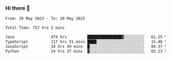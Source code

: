 ### Hi there 👋

<!--START_SECTION:waka-->

```txt
From: 29 May 2023 - To: 29 May 2025

Total Time: 757 hrs 2 mins

Java                474 hrs         ███████████████▓░░░░░░░░░   62.25 %
TypeScript          117 hrs 51 mins ████░░░░░░░░░░░░░░░░░░░░░   15.48 %
JavaScript          34 hrs 49 mins  █░░░░░░░░░░░░░░░░░░░░░░░░   04.57 %
Python              24 hrs 37 mins  ▓░░░░░░░░░░░░░░░░░░░░░░░░   03.23 %
```

<!--END_SECTION:waka-->
<!--
**the-beef-calculator/the-beef-calculator** is a ✨ _special_ ✨ repository because its `README.md` (this file) appears on your GitHub profile.

Here are some ideas to get you started:

- 🔭 I’m currently working on ...
- 🌱 I’m currently learning ...
- 👯 I’m looking to collaborate on ...
- 🤔 I’m looking for help with ...
- 💬 Ask me about ...
- 📫 How to reach me: ...
- 😄 Pronouns: ...
- ⚡ Fun fact: ...
-->

